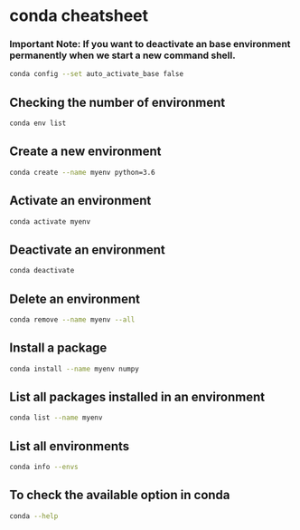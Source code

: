 # conda cheatsheet

### Important Note: If you want to deactivate an base environment permanently when we start a new command shell.

```bash
conda config --set auto_activate_base false
```

## Checking the number of environment
```bash
conda env list
```

## Create a new environment
```bash
conda create --name myenv python=3.6
```

## Activate an environment

```bash
conda activate myenv
```

## Deactivate an environment

```bash
conda deactivate
```

## Delete an environment

```bash
conda remove --name myenv --all
```

## Install a package

```bash
conda install --name myenv numpy
```

## List all packages installed in an environment

```bash
conda list --name myenv
```

## List all environments

```bash
conda info --envs
```

## To check the available option in conda

```bash
conda --help
```

